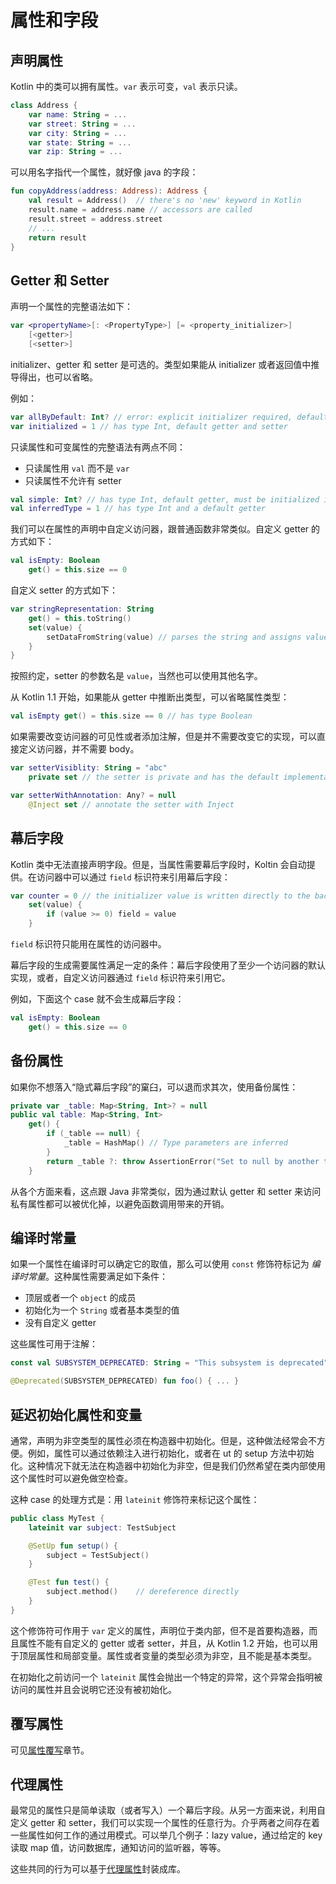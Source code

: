 # 属性和字段

## 声明属性
Kotlin 中的类可以拥有属性。`var` 表示可变，`val` 表示只读。

```kotlin
class Address {
    var name: String = ...
    var street: String = ...
    var city: String = ...
    var state: String = ...
    var zip: String = ...
```

可以用名字指代一个属性，就好像 java 的字段：

```kotlin
fun copyAddress(address: Address): Address {
    val result = Address()  // there's no 'new' keyword in Kotlin
    result.name = address.name // accessors are called
    result.street = address.street
    // ...
    return result
}
```

## Getter 和 Setter
声明一个属性的完整语法如下：

```kotlin
var <propertyName>[: <PropertyType>] [= <property_initializer>]
    [<getter>]
    [<setter>]
```

initializer、getter 和 setter 是可选的。类型如果能从 initializer 或者返回值中推导得出，也可以省略。

例如：

```kotlin
var allByDefault: Int? // error: explicit initializer required, default getter and setter implied
var initialized = 1 // has type Int, default getter and setter
```

只读属性和可变属性的完整语法有两点不同：

* 只读属性用 `val` 而不是 `var`
* 只读属性不允许有 setter

```kotlin
val simple: Int? // has type Int, default getter, must be initialized in constructor
val inferredType = 1 // has type Int and a default getter
```

我们可以在属性的声明中自定义访问器，跟普通函数非常类似。自定义 getter 的方式如下：

```kotlin
val isEmpty: Boolean
    get() = this.size == 0
```

自定义 setter 的方式如下：

```kotlin
var stringRepresentation: String
    get() = this.toString()
    set(value) {
        setDataFromString(value) // parses the string and assigns values to other properties
    }
}
```

按照约定，setter 的参数名是 `value`，当然也可以使用其他名字。

从 Kotlin 1.1 开始，如果能从 getter 中推断出类型，可以省略属性类型：

```kotlin
val isEmpty get() = this.size == 0 // has type Boolean
```

如果需要改变访问器的可见性或者添加注解，但是并不需要改变它的实现，可以直接定义访问器，并不需要 body。

```kotlin
var setterVisiblity: String = "abc"
    private set // the setter is private and has the default implementation

var setterWithAnnotation: Any? = null
    @Inject set // annotate the setter with Inject
```

## 幕后字段
Kotlin 类中无法直接声明字段。但是，当属性需要幕后字段时，Koltin 会自动提供。在访问器中可以通过 `field` 标识符来引用幕后字段：

```kotlin
var counter = 0 // the initializer value is written directly to the backing field
    set(value) {
        if (value >= 0) field = value
    }
```

`field` 标识符只能用在属性的访问器中。

幕后字段的生成需要属性满足一定的条件：幕后字段使用了至少一个访问器的默认实现，或者，自定义访问器通过 `field` 标识符来引用它。

例如，下面这个 case 就不会生成幕后字段：

```kotlin
val isEmpty: Boolean
    get() = this.size == 0
```

## 备份属性
如果你不想落入“隐式幕后字段”的窠臼，可以退而求其次，使用备份属性：

```kotlin
private var _table: Map<String, Int>? = null
public val table: Map<String, Int>
    get() {
        if (_table == null) {
            _table = HashMap() // Type parameters are inferred
        }
        return _table ?: throw AssertionError("Set to null by another thread")
    }
```
从各个方面来看，这点跟 Java 非常类似，因为通过默认 getter 和 setter 来访问私有属性都可以被优化掉，以避免函数调用带来的开销。

## 编译时常量
如果一个属性在编译时可以确定它的取值，那么可以使用 `const` 修饰符标记为 *编译时常量*。这种属性需要满足如下条件：

* 顶层或者一个 `object` 的成员
* 初始化为一个 `String` 或者基本类型的值
* 没有自定义 getter

这些属性可用于注解：

```kotlin
const val SUBSYSTEM_DEPRECATED: String = "This subsystem is deprecated"

@Deprecated(SUBSYSTEM_DEPRECATED) fun foo() { ... }
```

## 延迟初始化属性和变量
通常，声明为非空类型的属性必须在构造器中初始化。但是，这种做法经常会不方便。例如，属性可以通过依赖注入进行初始化，或者在 ut 的 setup 方法中初始化。这种情况下就无法在构造器中初始化为非空，但是我们仍然希望在类内部使用这个属性时可以避免做空检查。

这种 case 的处理方式是：用 `lateinit` 修饰符来标记这个属性：

```kotlin
public class MyTest {
    lateinit var subject: TestSubject

    @SetUp fun setup() {
        subject = TestSubject()
    }

    @Test fun test() {
        subject.method()    // dereference directly
    }
}
```

这个修饰符可作用于 `var` 定义的属性，声明位于类内部，但不是首要构造器，而且属性不能有自定义的 getter 或者 setter，并且，从 Kotlin 1.2 开始，也可以用于顶层属性和局部变量。属性或者变量的类型必须为非空，且不能是基本类型。

在初始化之前访问一个 `lateinit` 属性会抛出一个特定的异常，这个异常会指明被访问的属性并且会说明它还没有被初始化。

## 覆写属性
可见[属性覆写](classes-and-inheritance.md#属性覆写)章节。

## 代理属性
最常见的属性只是简单读取（或者写入）一个幕后字段。从另一方面来说，利用自定义 getter 和 setter，我们可以实现一个属性的任意行为。介乎两者之间存在着一些属性如何工作的通过用模式。可以举几个例子：lazy value，通过给定的 key 读取 map 值，访问数据库，通知访问的监听器，等等。

这些共同的行为可以基于[代理属性](delegated-properties.md)封装成库。

